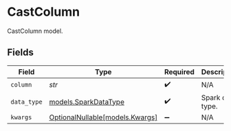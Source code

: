 # CastColumn

CastColumn model.


## Fields

| Field                                                  | Type                                                   | Required                                               | Description                                            |
| ------------------------------------------------------ | ------------------------------------------------------ | ------------------------------------------------------ | ------------------------------------------------------ |
| `column`                                               | *str*                                                  | :heavy_check_mark:                                     | N/A                                                    |
| `data_type`                                            | [models.SparkDataType](../models/sparkdatatype.md)     | :heavy_check_mark:                                     | Spark data type.                                       |
| `kwargs`                                               | [OptionalNullable[models.Kwargs]](../models/kwargs.md) | :heavy_minus_sign:                                     | N/A                                                    |